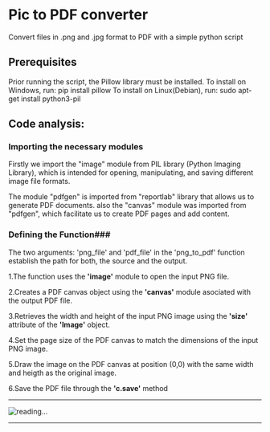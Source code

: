 
#  Pic to PDF converter
Convert files in .png and .jpg format to PDF with a simple python script

## Prerequisites
Prior running the script, the Pillow library must be installed. 
To install on Windows, run: pip install pillow
To install on Linux(Debian), run: sudo apt-get install python3-pil

##  Code analysis:
### Importing the necessary modules
Firstly we import the "image" module from PIL library (Python Imaging Library), which is intended for opening, manipulating, and saving different image file formats.

The module "pdfgen" is imported from "reportlab" library that allows us to generate PDF documents. also the "canvas" module was imported from "pdfgen", which facilitate us to create PDF pages and add content.

### Defining the Function###  
The two arguments: 'png_file' and 'pdf_file' in the 'png_to_pdf' function establish the path for both, the source and the output.

1.The function uses the **'image'** module to open the input PNG file.

2.Creates a PDF canvas object using the **'canvas'** module asociated with the output PDF file.

3.Retrieves the width and height of the input PNG image using the **'size'** attribute of the **'Image'** object.

4.Set the page size of the PDF canvas to match the dimensions of the input PNG image.

5.Draw the image on the PDF canvas at position (0,0) with the same width and heigth as the original image.

6.Save the PDF file through the **'c.save'** method

***


![reading...](https://media.giphy.com/media/Tf3mp01bfrrUc/giphy.gif?cid=ecf05e47wajghtrc5targr7mju7coe0avdyurnehrr1krgdt&ep=v1_gifs_search&rid=giphy.gif&ct=g  "...How could I ever do so unless someone guide me?")

***
